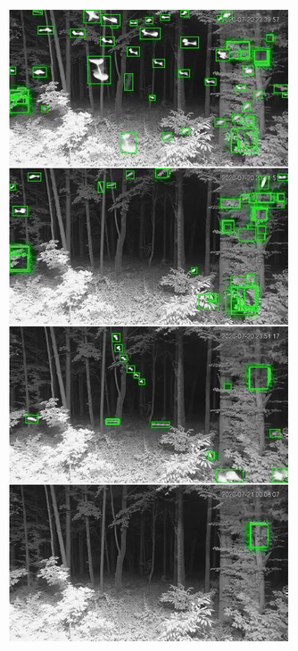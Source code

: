 ![20200720-223912-230917](in/20200720/20200720-223912-230917_0_.jpg)
![20200720-230922-233927](in/20200720/20200720-230922-233927_0_.jpg)
![20200720-233932-000002](in/20200720/20200720-233932-000002_0_.jpg)
![20200721-000007-003012](in/20200721/20200721-000007-003012_0_.jpg)
